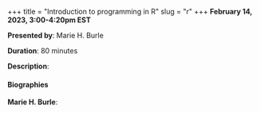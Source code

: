 +++
title = "Introduction to programming in R"
slug = "r"
+++
**February 14, 2023, 3:00-4:20pm EST**

**Presented by**: Marie H. Burle

**Duration**: 80 minutes

**Description**:

#### Biographies

**Marie H. Burle**:

<!-- {{< vimeo 690948795 >}} -->
<!-- <br> -->

<!-- - [Watch this session on Vimeo](https://vimeo.com/690948795) -->

